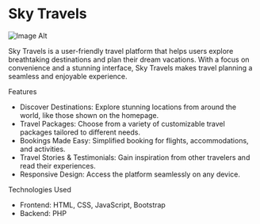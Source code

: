 # Sky Travels

![Image Alt](https://github.com/Thishara-Herath/Sky-Travels/blob/dac9956983ab87caf702156388f4177b16cfd56c/Read%20me%20img/Sky%20Travels.png)

Sky Travels is a user-friendly travel platform that helps users explore breathtaking destinations and plan their dream vacations. With a focus on convenience and a stunning interface, Sky Travels makes travel planning a seamless and enjoyable experience.

Features
- Discover Destinations: Explore stunning locations from around the world, like those shown on the homepage.
- Travel Packages: Choose from a variety of customizable travel packages tailored to different needs.
- Bookings Made Easy: Simplified booking for flights, accommodations, and activities.
- Travel Stories & Testimonials: Gain inspiration from other travelers and read their experiences.
- Responsive Design: Access the platform seamlessly on any device.

Technologies Used
- Frontend: HTML, CSS, JavaScript, Bootstrap
- Backend: PHP
